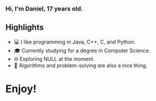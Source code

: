 ### Hi, I'm Daniel, 17 years old.

## Highlights
- 💻 I like programming in Java, C++, C, and Python.
- 🎓 Currently studying for a degree in Computer Science.
- 🌐 Exploring NULL at the moment.
- 🌟 Algorithms and problem-solving are also a nice thing.


# Enjoy!
